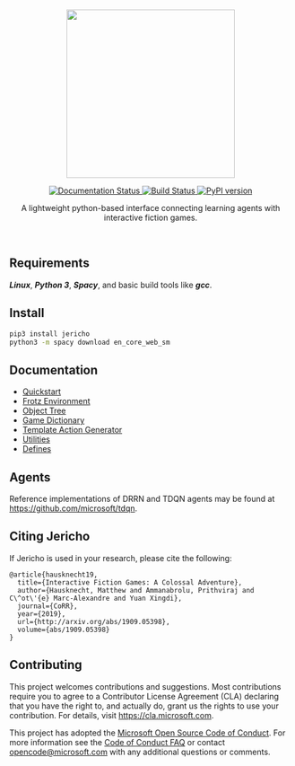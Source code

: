 <p align="center">
    <br>
    <img src="https://raw.githubusercontent.com/microsoft/jericho/master/docs/source/imgs/jericho.png" width="300"/>
    <br>
<p>

<p align="center">
  <a href='https://jericho-py.readthedocs.io/en/latest/?badge=latest'>
    <img src='https://readthedocs.org/projects/jericho-py/badge/?version=latest' alt='Documentation Status' />
  </a>
  <a href='https://travis-ci.org/microsoft/jericho'>
    <img src='https://travis-ci.org/microsoft/jericho.svg?branch=master' alt='Build Status' />
  </a>
  <a href='https://badge.fury.io/py/jericho'>
    <img src='https://badge.fury.io/py/jericho.svg' alt='PyPI version' />
  </a>
<p>

<p align="center">
  A lightweight python-based interface connecting learning agents with interactive fiction games.
<p>

<br>

## Requirements
***Linux***, ***Python 3***, ***Spacy***, and basic build tools like ***gcc***.

## Install
```bash
pip3 install jericho
python3 -m spacy download en_core_web_sm
```

## Documentation
- [Quickstart](https://jericho-py.readthedocs.io/en/latest/tutorial_quick.html)
- [Frotz Environment](https://jericho-py.readthedocs.io/en/latest/frotz_env.html)
- [Object Tree](https://jericho-py.readthedocs.io/en/latest/object_tree.html)
- [Game Dictionary](https://jericho-py.readthedocs.io/en/latest/dictionary.html)
- [Template Action Generator](https://jericho-py.readthedocs.io/en/latest/template_action_generator.html)
- [Utilities](https://jericho-py.readthedocs.io/en/latest/util.html)
- [Defines](https://jericho-py.readthedocs.io/en/latest/defines.html)

## Agents
Reference implementations of DRRN and TDQN agents may be found at https://github.com/microsoft/tdqn.

## Citing Jericho
If Jericho is used in your research, please cite the following:
```
@article{hausknecht19,
  title={Interactive Fiction Games: A Colossal Adventure},
  author={Hausknecht, Matthew and Ammanabrolu, Prithviraj and C\^ot\'{e} Marc-Alexandre and Yuan Xingdi},
  journal={CoRR},
  year={2019},
  url={http://arxiv.org/abs/1909.05398},
  volume={abs/1909.05398}
}
```

## Contributing

This project welcomes contributions and suggestions.  Most contributions require you to agree to a
Contributor License Agreement (CLA) declaring that you have the right to, and actually do, grant us
the rights to use your contribution. For details, visit https://cla.microsoft.com.

This project has adopted the [Microsoft Open Source Code of Conduct](https://opensource.microsoft.com/codeofconduct/).
For more information see the [Code of Conduct FAQ](https://opensource.microsoft.com/codeofconduct/faq/) or
contact [opencode@microsoft.com](mailto:opencode@microsoft.com) with any additional questions or comments.
